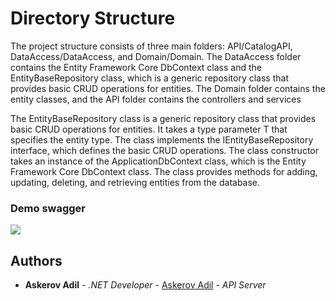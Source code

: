 # Directory Structure
The project structure consists of three main folders: API/CatalogAPI, DataAccess/DataAccess, and Domain/Domain. The DataAccess folder contains the Entity Framework Core DbContext class and the EntityBaseRepository class, which is a generic repository class that provides basic CRUD operations for entities. The Domain folder contains the entity classes, and the API folder contains the controllers and services

The EntityBaseRepository class is a generic repository class that provides basic CRUD operations for entities. It takes a type parameter T that specifies the entity type. The class implements the IEntityBaseRepository interface, which defines the basic CRUD operations. The class constructor takes an instance of the ApplicationDbContext class, which is the Entity Framework Core DbContext class. The class provides methods for adding, updating, deleting, and retrieving entities from the database.

### Demo swagger
<img src="https://github.com/AskerovAdil/DirectoryStructure/blob/master/swaggerdemo.png" />

## Authors

* **Askerov Adil** - *.NET Developer* - [Askerov Adil](https://github.com/AskerovAdil) - *API Server*

 
